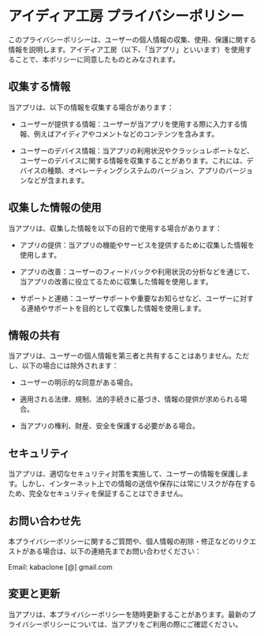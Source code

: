 # アイディア工房 プライバシーポリシー

このプライバシーポリシーは、ユーザーの個人情報の収集、使用、保護に関する情報を説明します。アイディア工房（以下、「当アプリ」といいます）を使用することで、本ポリシーに同意したものとみなされます。

## 収集する情報

当アプリは、以下の情報を収集する場合があります：

- ユーザーが提供する情報：ユーザーが当アプリを使用する際に入力する情報、例えばアイディアやコメントなどのコンテンツを含みます。

- ユーザーのデバイス情報：当アプリの利用状況やクラッシュレポートなど、ユーザーのデバイスに関する情報を収集することがあります。これには、デバイスの種類、オペレーティングシステムのバージョン、アプリのバージョンなどが含まれます。

## 収集した情報の使用

当アプリは、収集した情報を以下の目的で使用する場合があります：

- アプリの提供：当アプリの機能やサービスを提供するために収集した情報を使用します。

- アプリの改善：ユーザーのフィードバックや利用状況の分析などを通じて、当アプリの改善に役立てるために収集した情報を使用します。

- サポートと連絡：ユーザーサポートや重要なお知らせなど、ユーザーに対する連絡やサポートを目的として収集した情報を使用します。

## 情報の共有

当アプリは、ユーザーの個人情報を第三者と共有することはありません。ただし、以下の場合には除外されます：

- ユーザーの明示的な同意がある場合。

- 適用される法律、規制、法的手続きに基づき、情報の提供が求められる場合。

- 当アプリの権利、財産、安全を保護する必要がある場合。

## セキュリティ

当アプリは、適切なセキュリティ対策を実施して、ユーザーの情報を保護します。しかし、インターネット上での情報の送信や保存には常にリスクが存在するため、完全なセキュリティを保証することはできません。

## お問い合わせ先

本プライバシーポリシーに関するご質問や、個人情報の削除・修正などのリクエストがある場合は、以下の連絡先までお問い合わせください：

Email: kabaclone [@] gmail.com

## 変更と更新

当アプリは、本プライバシーポリシーを随時更新することがあります。最新のプライバシーポリシーについては、当アプリをご利用の際にご確認ください。
